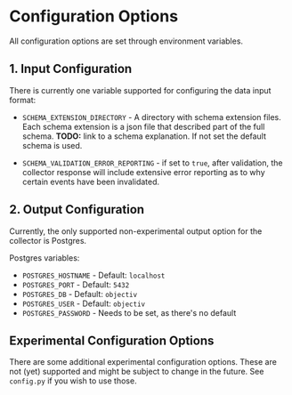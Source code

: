 # Configuration Options
All configuration options are set through environment variables.

## 1. Input Configuration

There is currently one variable supported for configuring the data input format:

- `SCHEMA_EXTENSION_DIRECTORY` - A directory with schema extension files. Each schema extension is a json file that described part
of the full schema. **TODO:** link to a schema explanation.
If not set the default schema is used.

- `SCHEMA_VALIDATION_ERROR_REPORTING` - if set to `true`, after validation, the collector response will
include extensive error reporting as to why certain events have been invalidated.

## 2. Output Configuration
Currently, the only supported non-experimental output option for the collector is Postgres.

Postgres variables:
- `POSTGRES_HOSTNAME`      - Default: `localhost`
- `POSTGRES_PORT`          - Default: `5432`
- `POSTGRES_DB`             - Default: `objectiv`
- `POSTGRES_USER`          - Default: `objectiv`
- `POSTGRES_PASSWORD`       - Needs to be set, as there's no default

## Experimental Configuration Options
There are some additional experimental configuration options. These are not (yet) supported and might be
subject to change in the future. See `config.py` if you wish to use those.
